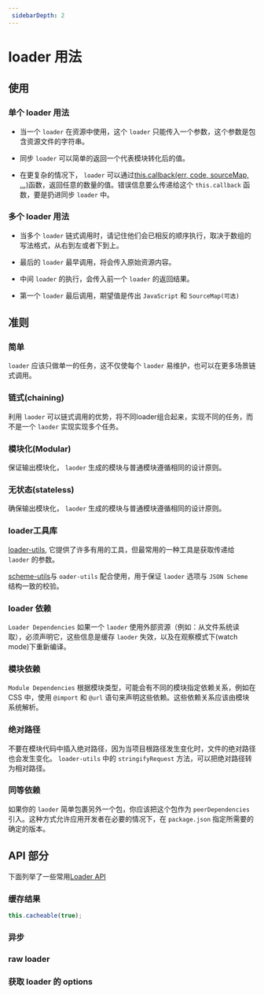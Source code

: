 ```yaml
---
 sidebarDepth: 2
---
```


# loader 用法

## 使用

### 单个 loader 用法

* 当一个 `loader` 在资源中使用，这个 `loader` 只能传入一个参数，这个参数是包含资源文件的字符串。

* 同步 `loader` 可以简单的返回一个代表模块转化后的值。

* 在更复杂的情况下， `loader` 可以通过[this.callback(err, code, sourceMap, ...)](https://www.webpackjs.com/api/loaders/#this-callback)函数，返回任意的数量的值。错误信息要么传递给这个 `this.callback` 函数，要是扔进同步 `loader` 中。

### 多个 loader 用法

* 当多个 `loader` 链式调用时，请记住他们会已相反的顺序执行，取决于数组的写法格式，从右到左或者下到上。

* 最后的 `loader` 最早调用，将会传入原始资源内容。

* 中间 `loader` 的执行，会传入前一个 `loader` 的返回结果。

* 第一个 `loader` 最后调用，期望值是传出 `JavaScript` 和 `SourceMap(可选)`

## 准则

### 简单

`loader` 应该只做单一的任务，这不仅使每个 `laoder` 易维护，也可以在更多场景链式调用。

### 链式(chaining)

利用 `laoder` 可以链式调用的优势，将不同loader组合起来，实现不同的任务，而不是一个 `laoder` 实现实现多个任务。

### 模块化(Modular)

保证输出模块化， `laoder` 生成的模块与普通模块遵循相同的设计原则。

### 无状态(stateless)

确保输出模块化， `laoder` 生成的模块与普通模块遵循相同的设计原则。

### loader工具库

[loader-utils](https://www.npmjs.com/package/loader-utils), 它提供了许多有用的工具，但最常用的一种工具是获取传递给 `laoder` 的参数。

[scheme-utils](https://www.npmjs.com/package/schema-utils)与 `oader-utils` 配合使用，用于保证 `laoder` 选项与 `JSON Scheme` 结构一致的校验。

### loader 依赖

 `Loader Dependencies`
如果一个 `laoder` 使用外部资源（例如：从文件系统读取），必须声明它，这些信息是缓存 `laoder` 失效，以及在观察模式下(watch mode)下重新编译。

### 模块依赖

 `Module Dependencies`
根据模块类型，可能会有不同的模块指定依赖关系，例如在 CSS 中，使用 `@import` 和 `@url` 语句来声明这些依赖。这些依赖关系应该由模块系统解析。

### 绝对路径

不要在模块代码中插入绝对路径，因为当项目根路径发生变化时，文件的绝对路径也会发生变化。 `loader-utils` 中的 `stringifyRequest` 方法，可以把绝对路径转为相对路径。

### 同等依赖

如果你的 `laoder` 简单包裹另外一个包，你应该把这个包作为 `peerDependencies` 引入。这种方式允许应用开发者在必要的情况下，在 `package.json` 指定所需要的确定的版本。

## API 部分

下面列举了一些常用[Loader API](https://www.webpackjs.com/api/loaders/)

### 缓存结果

``` js
this.cacheable(true);
```

### 异步

### raw loader

### 获取 loader 的 options
